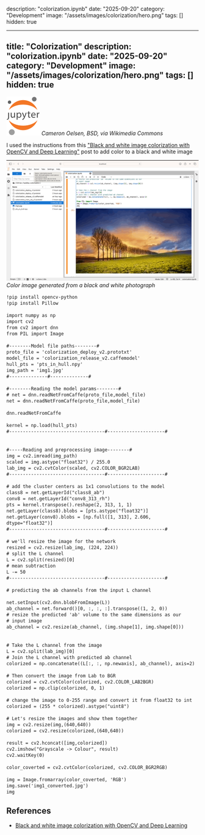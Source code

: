 description: "colorization.ipynb"
date: "2025-09-20"
category: "Development"
image: "/assets/images/colorization/hero.png"
tags: []
hidden: true

---
title: "Colorization"
description: "colorization.ipynb"
date: "2025-09-20"
category: "Development"
image: "/assets/images/colorization/hero.png"
tags: []
hidden: true
---

![](/assets/images/colorization/jupyter.svg)
*Cameron Oelsen, BSD, via Wikimedia Commons*


I used the instructions from this ["Black and white image colorization with OpenCV and Deep Learning"](https://www.geeksforgeeks.org/black-and-white-image-colorization-with-opencv-and-deep-learning/) post to add color to a black and white image

![](/assets/images/colorization/364196815-152009791251390-5668419463329752519-n-1836x1153.png)
*Color image generated from a black and white photograph*


```text
!pip install opencv-python
!pip install Pillow

import numpy as np
import cv2
from cv2 import dnn
from PIL import Image

#--------Model file paths--------#
proto_file = 'colorization_deploy_v2.prototxt'
model_file = 'colorization_release_v2.caffemodel'
hull_pts = 'pts_in_hull.npy'
img_path = 'img1.jpg'
#--------------#--------------#
 
#--------Reading the model params--------#
# net = dnn.readNetFromCaffe(proto_file,model_file)
net = dnn.readNetFromCaffe(proto_file,model_file)

dnn.readNetFromCaffe

kernel = np.load(hull_pts)
#-----------------------------------#---------------------#


#-----Reading and preprocessing image--------#
img = cv2.imread(img_path)
scaled = img.astype("float32") / 255.0
lab_img = cv2.cvtColor(scaled, cv2.COLOR_BGR2LAB)
#-----------------------------------#---------------------#

# add the cluster centers as 1x1 convolutions to the model
class8 = net.getLayerId("class8_ab")
conv8 = net.getLayerId("conv8_313_rh")
pts = kernel.transpose().reshape(2, 313, 1, 1)
net.getLayer(class8).blobs = [pts.astype("float32")]
net.getLayer(conv8).blobs = [np.full([1, 313], 2.606, dtype="float32")]
#-----------------------------------#---------------------#

# we'll resize the image for the network
resized = cv2.resize(lab_img, (224, 224))
# split the L channel
L = cv2.split(resized)[0]
# mean subtraction
L -= 50
#-----------------------------------#---------------------#

# predicting the ab channels from the input L channel

net.setInput(cv2.dnn.blobFromImage(L))
ab_channel = net.forward()[0, :, :, :].transpose((1, 2, 0))
# resize the predicted 'ab' volume to the same dimensions as our
# input image
ab_channel = cv2.resize(ab_channel, (img.shape[1], img.shape[0]))


# Take the L channel from the image
L = cv2.split(lab_img)[0]
# Join the L channel with predicted ab channel
colorized = np.concatenate((L[:, :, np.newaxis], ab_channel), axis=2)

# Then convert the image from Lab to BGR
colorized = cv2.cvtColor(colorized, cv2.COLOR_LAB2BGR)
colorized = np.clip(colorized, 0, 1)

# change the image to 0-255 range and convert it from float32 to int
colorized = (255 * colorized).astype("uint8")

# Let's resize the images and show them together
img = cv2.resize(img,(640,640))
colorized = cv2.resize(colorized,(640,640))

result = cv2.hconcat([img,colorized])
cv2.imshow("Grayscale -> Colour", result)
cv2.waitKey(0)

color_coverted = cv2.cvtColor(colorized, cv2.COLOR_BGR2RGB)

img = Image.fromarray(color_coverted, 'RGB')
img.save('img1_converted.jpg')
img
```
## References

- [Black and white image colorization with OpenCV and Deep Learning](https://www.geeksforgeeks.org/black-and-white-image-colorization-with-opencv-and-deep-learning)